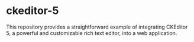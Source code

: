 # ckeditor-5
This repository provides a straightforward example of integrating CKEditor 5, a powerful and customizable rich text editor, into a web application.
